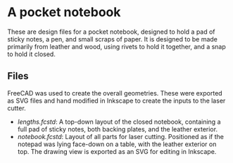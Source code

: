 A pocket notebook
=================

These are design files for a pocket notebook, designed to hold a pad of sticky
notes, a pen, and small scraps of paper.  It is designed to be made primarily
from leather and wood, using rivets to hold it together, and a snap to hold it
closed.


Files
-----

FreeCAD was used to create the overall geometries.  These were exported as SVG
files and hand modified in Inkscape to create the inputs to the laser cutter.

* _lengths.fcstd_: A top-down layout of the closed notebook, containing a full
  pad of sticky notes, both backing plates, and the leather exterior.
* _notebook.fcstd_: Layout of all parts for laser cutting.  Positioned as if
  the notepad was lying face-down on a table, with the leather exterior on top.
  The drawing view is exported as an SVG for editing in Inkscape.
